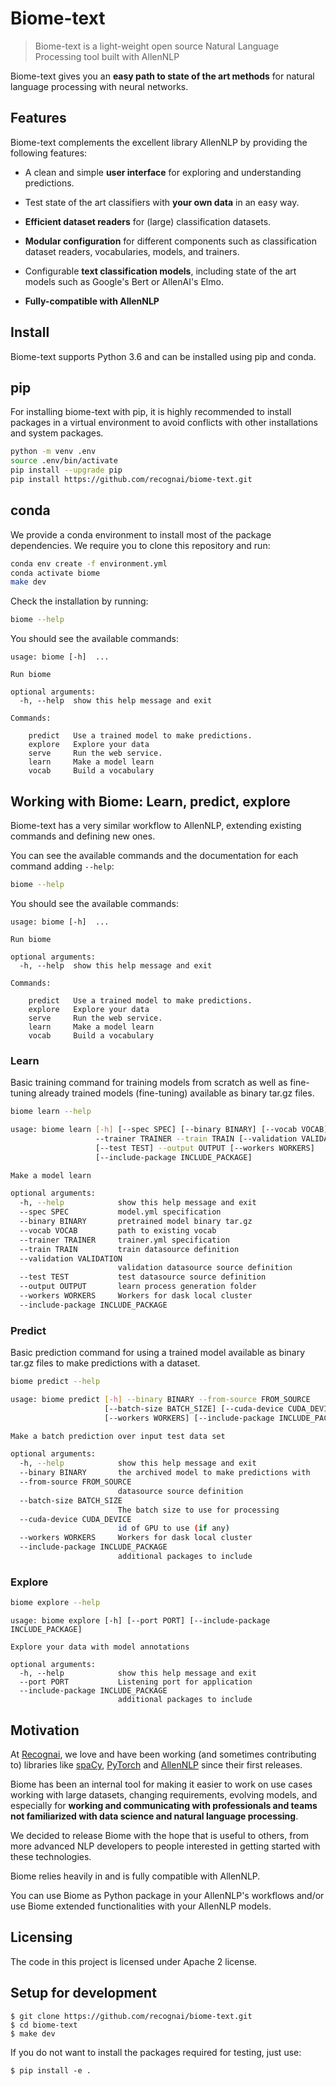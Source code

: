 # Biome-text
> Biome-text is a light-weight open source Natural Language Processing tool built with AllenNLP

Biome-text gives you an **easy path to state of the art methods** for natural language processing with neural networks. 

## Features
Biome-text complements the excellent library AllenNLP by providing the following features:

* A clean and simple **user interface** for exploring and understanding predictions.

* Test state of the art classifiers with **your own data** in an easy way.

* **Efficient dataset readers** for (large) classification datasets.

* **Modular configuration** for different components such as classification dataset readers, vocabularies, models, and trainers.

* Configurable **text classification models**, including state of the art models such as Google's Bert or AllenAI's Elmo.

* **Fully-compatible with AllenNLP**

## Install
Biome-text supports Python 3.6 and can be installed using pip and conda.

## pip
For installing biome-text with pip, it is highly recommended to install packages in a virtual environment to avoid conflicts with other installations and system packages.

```bash
python -m venv .env
source .env/bin/activate
pip install --upgrade pip
pip install https://github.com/recognai/biome-text.git
```

## conda
We provide a conda environment to install most of the package dependencies. We require you to clone this repository and run: 

```bash
conda env create -f environment.yml
conda activate biome
make dev
```

Check the installation by running:

```bash
biome --help
```
You should see the available commands:
```
usage: biome [-h]  ...

Run biome

optional arguments:
  -h, --help  show this help message and exit

Commands:
  
    predict   Use a trained model to make predictions.
    explore   Explore your data
    serve     Run the web service.
    learn     Make a model learn
    vocab     Build a vocabulary
```

<!-- ## Getting started
The best way to get started is to check our get started Github project [Biome classifiers]() which gives you access to pre-trained, pre-configured state of the art classification models. 

You can also read our article ["Introducing Recognai Biome: learn, predict, explore...(TBD)""]() on Medium.

Biome-text can be installed as a Python library using `pip`:

```bash
pip install https://github.com/recognai/biome-text.git
``` -->

## Working with Biome: Learn, predict, explore
Biome-text has a very similar workflow to AllenNLP, extending existing commands and defining new ones.

You can see the available commands and the documentation for each command adding `--help`:
```bash
biome --help
```
You should see the available commands:
```
usage: biome [-h]  ...

Run biome

optional arguments:
  -h, --help  show this help message and exit

Commands:
  
    predict   Use a trained model to make predictions.
    explore   Explore your data
    serve     Run the web service.
    learn     Make a model learn
    vocab     Build a vocabulary
```

### Learn
Basic training command for training models from scratch as well as fine-tuning already trained models (fine-tuning) available as binary tar.gz files.
```bash
biome learn --help
```

```bash
usage: biome learn [-h] [--spec SPEC] [--binary BINARY] [--vocab VOCAB]
                   --trainer TRAINER --train TRAIN [--validation VALIDATION]
                   [--test TEST] --output OUTPUT [--workers WORKERS]
                   [--include-package INCLUDE_PACKAGE]

Make a model learn

optional arguments:
  -h, --help            show this help message and exit
  --spec SPEC           model.yml specification
  --binary BINARY       pretrained model binary tar.gz
  --vocab VOCAB         path to existing vocab
  --trainer TRAINER     trainer.yml specification
  --train TRAIN         train datasource definition
  --validation VALIDATION
                        validation datasource source definition
  --test TEST           test datasource source definition
  --output OUTPUT       learn process generation folder
  --workers WORKERS     Workers for dask local cluster
  --include-package INCLUDE_PACKAGE
```

<!-- Example:

```bash
biome learn
    --spec=models/bidirectional_rnns/bi.gru.cased.yml 
    --train=datasources/ag_news_train.yml 
    --validation=datasources/ag_news_test.yml 
    --output=bi.gru.cased.adam 
    --trainer=trainers/basic.adam.2.yml
``` -->

### Predict
Basic prediction command for using a trained model available as binary tar.gz files to make predictions with a dataset.

```bash
biome predict --help 
```

```bash
usage: biome predict [-h] --binary BINARY --from-source FROM_SOURCE
                     [--batch-size BATCH_SIZE] [--cuda-device CUDA_DEVICE]
                     [--workers WORKERS] [--include-package INCLUDE_PACKAGE]

Make a batch prediction over input test data set

optional arguments:
  -h, --help            show this help message and exit
  --binary BINARY       the archived model to make predictions with
  --from-source FROM_SOURCE
                        datasource source definition
  --batch-size BATCH_SIZE
                        The batch size to use for processing
  --cuda-device CUDA_DEVICE
                        id of GPU to use (if any)
  --workers WORKERS     Workers for dask local cluster
  --include-package INCLUDE_PACKAGE
                        additional packages to include
```

### Explore
```bash
biome explore --help
```

```
usage: biome explore [-h] [--port PORT] [--include-package INCLUDE_PACKAGE]

Explore your data with model annotations

optional arguments:
  -h, --help            show this help message and exit
  --port PORT           Listening port for application
  --include-package INCLUDE_PACKAGE
                        additional packages to include
```


## Motivation
At [Recognai](http://recogn.ai), we love and have been working (and sometimes contributing to) libraries like [spaCy](http://spacy.io), [PyTorch](http://pytorch.org) and [AllenNLP](https://allennlp.org) since their first releases. 

Biome has been an internal tool for making it easier to work on use cases working with large datasets, changing requirements, evolving models, and especially for **working and communicating with professionals and teams not familiarized with data science and natural language processing**. 

We decided to release Biome with the hope that is useful to others, from more advanced NLP developers to people interested in getting started with these technologies. 

Biome relies heavily in and is fully compatible with AllenNLP. 

You can use Biome as Python package in your AllenNLP's workflows and/or use Biome extended functionalities with your AllenNLP models.
<!-- 
## Contributing
If you'd like to contribute, please read our contributing guidelines. -->

## Licensing

The code in this project is licensed under Apache 2 license.

## Setup for development

```
$ git clone https://github.com/recognai/biome-text.git
$ cd biome-text
$ make dev
```

If you do not want to install the packages required for testing, just use:

```
$ pip install -e .
```


